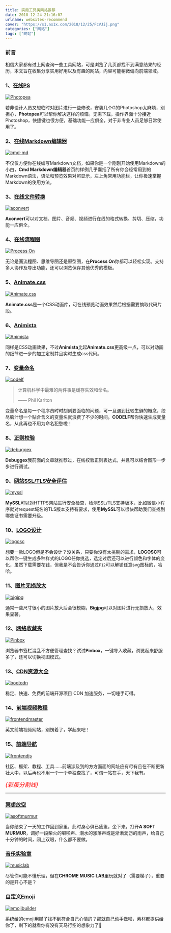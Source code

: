 ```yaml
---
title: 实用工具类网站推荐
date: 2018-12-24 21:16:07
urlname: websites-recommend
cover: "https://s1.ax1x.com/2018/12/25/FcVJij.png"
categories: ["网站"]
tags: ["网站"]
---
```


### 前言

相信大家都有过上网查询一些工具网站，可是浏览了几页都找不到满意结果的经历，本文旨在收集分享实用好用以及有趣的网站，内容可能稍微偏向前端领域。

### 1、[在线PS](https://www.photopea.com/)

[![Photopea](https://s1.ax1x.com/2018/12/24/FcP3dA.png)](https://www.photopea.com/)

若非设计人员又想临时对图片进行一些修改，安装几个G的Photoshop太麻烦，别担心，**Photopea**可以帮你解决这样的烦恼。无需下载，操作界面十分接近Photoshop，快捷键也很方便，基础功能一应俱全，对于非专业人员足够日常使用了。

### 2、[在线Markdown编辑器](https://www.zybuluo.com/mdeditor)

[![cmd-md](https://s1.ax1x.com/2018/12/24/FcPOyD.png)](https://www.zybuluo.com/mdeditor)

不仅仅方便你在线编写Markdown文档，如果你是一个刚刚开始使用Markdown的小白，**Cmd Markdown编辑器**首页的样例几乎囊括了所有你会经常用到的Markdown语法，语法和预览效果对照显示，左上角常用功能栏，让你极速掌握Markdown的使用方法。

### 3、[在线文件转换](https://www.aconvert.com/cn/)

[![aconvert](https://s1.ax1x.com/2018/12/24/FcigAA.png)](https://www.aconvert.com/cn/)

**Aconvert**可以对文档、图片、音频、视频进行在线的格式转换、剪切、压缩，功能一应俱全。

### 4、[在线流程图](https://www.processon.com)

[![Process On](https://s1.ax1x.com/2018/12/24/FciqNn.png)](https://www.processon.com/)

无论是画流程图、思维导图还是原型图，在**Process On**你都可以轻松实现。支持多人协作及导出功能，还可以浏览保存其他优秀的模板。

### 5、[Animate.css](https://daneden.github.io/animate.css/)

[![Animate.css](https://s1.ax1x.com/2018/12/24/FcFyvT.png)](https://daneden.github.io/animate.css/)

**Animate.css**是一个CSS动画库，可在线预览动画效果然后根据需要摘取代码片段。

### 6、[Animista](http://animista.net/)

[![Animista](https://s1.ax1x.com/2018/12/24/FcFzGt.png)](http://animista.net/)

同样是CSS动画效果，不过**Animista**比起**Animate.css**更高级一点，可以对动画的细节进一步的加工定制并且实时生成css代码。

### 7、[变量命名](https://unbug.github.io/codelf/)

[![codelf](https://s1.ax1x.com/2018/12/24/Fck8o9.png)](https://unbug.github.io/codelf)

> 计算机科学中最难的两件事是缓存失效和命名。
>
> —— Phil Karlton

变量命名是每一个程序员时时刻刻要面临的问题，可一旦遇到比较生僻的概念，绞尽脑汁想一个贴合含义的变量名就浪费了不少的时间。**CODELF**帮你快速生成变量名，从此再也不用为命名犯愁啦！

### 8、[正则校验](https://www.debuggex.com/)

[![debuggex](https://s1.ax1x.com/2018/12/24/FckWy8.png)](https://www.debuggex.com/)

**Debuggex**我前面的文章就推荐过，在线校验正则表达式，并且可以结合图形一步步进行调试。

### 9、[网站SSL/TLS安全评估](https://myssl.com/)

[![myssl](https://s1.ax1x.com/2018/12/24/FckzTJ.png)](https://myssl.com)

**MySSL**可以对HTTPS网站进行安全检查，检测SSL/TLS支持版本，比如微信小程序就对request域名的TLS版本支持有要求，使用**MySSL**可以很快帮助我们查找到哪些证书需要升级。

### 10、[LOGO设计](https://www.logosc.cn/)

[![logosc](https://s1.ax1x.com/2018/12/25/FcA3X8.png)](https://www.logosc.cn/)

想要一款LOGO但是不会设计？没关系，只要你没有太挑剔的需求，**LOGOSC**可以帮你一键生成多种样式的LOGO任你挑选，选定过后还可以进行颜色和字体的变化，虽然下载需要花钱，但我是不会告诉你通过`F12`可以解锁任意svg图标的，哈哈。

### 11、[图片无损放大](http://bigjpg.com/)

[![bigjpg](https://s1.ax1x.com/2018/12/25/FcVNzq.png)](http://bigjpg.com/)

通常一些尺寸很小的图片放大后会很模糊，**Bigjpg**可以对图片进行无损放大，效果显著。

### 12、[网络收藏夹](https://withpinbox.com/)

[![Pinbox](https://s1.ax1x.com/2018/12/25/FcAL4A.png)](https://withpinbox.com/)

浏览器书签栏混乱不方便管理查找？试试**Pinbox**，一键导入收藏，浏览起来舒服多了，还可以切换视图模式。

### 13、[CDN资源大全](https://www.bootcdn.cn/)

[![bootcdn](https://s1.ax1x.com/2018/12/25/FcEpDS.png)](https://www.bootcdn.cn/)

稳定、快速、免费的前端开源项目 CDN 加速服务，一切唾手可得。

### 14、[前端视频教程](https://frontendmasters.com/)

[![frontendmaster](https://s1.ax1x.com/2018/12/25/FcEnDU.png)](https://frontendmasters.com/)

英文前端视频网站，别愣着了，学起来吧！

### 15、[前端导航](https://www.frontendjs.com/)

[![frontendjs](https://s1.ax1x.com/2018/12/25/FcEl59.png)](https://www.frontendjs.com/)

社区、框架、教程、工具……前端涉及到的方方面面的网址应有尽有且在不断更新壮大中，以后再也不用一个一个单独查找了，可谓一站在手，天下我有。

*<font color="red" size="4">(彩蛋分割线)</font>*

---

### [冥想放空](https://asoftmurmur.com/)

[![asoftmurmur](https://s1.ax1x.com/2018/12/25/FcEIGn.png)](https://asoftmurmur.com/)

当你结束了一天的工作回到家里，此时身心俱已疲惫，坐下来，打开**A SOFT MURMUR**，调好一段柴火的噼啪声、潮水的涨落声或是淅淅沥沥的雨声，给自己十分钟的时间，闭上双眼，什么都不要做。

### [音乐实验室](https://musiclab.chromeexperiments.com/Experiments)

[![musiclab](https://s1.ax1x.com/2018/12/25/FcEjIJ.png)](https://musiclab.chromeexperiments.com/Experiments)

尽管你可能不懂乐理，但在**CHROME MUSIC LAB**里玩就对了（需要梯子），重要的是开心不是？

### [自定义Emoji](https://phlntn.com/emojibuilder/)

[![emojibuilder](https://s1.ax1x.com/2018/12/25/FcVCM6.png)](https://phlntn.com/emojibuilder/)

系统给的emoji用腻了找不到符合自己心情的？那就自己动手做呗，素材都提供给你了，剩下的就看你有没有天马行空的想象力了🤣